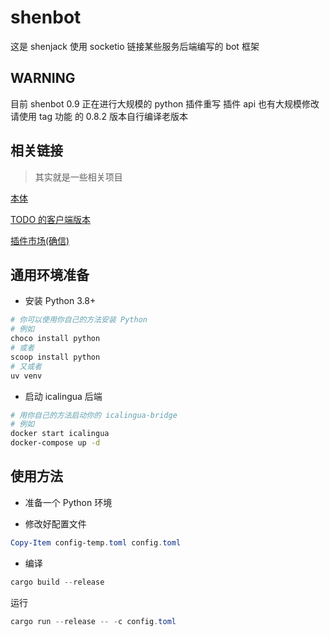 # shenbot

这是 shenjack 使用 socketio 链接某些服务后端编写的 bot 框架

## WARNING

目前 shenbot 0.9 正在进行大规模的 python 插件重写
插件 api 也有大规模修改
请使用 tag 功能 的 0.8.2 版本自行编译老版本

## 相关链接

> 其实就是一些相关项目

[本体](https://github.com/Icalingua-plus-plus/Icalingua-plus-plus)

[TODO 的客户端版本](https://github.com/shenjackyuanjie/ica-native)

[插件市场(确信)](https://github.com/shenjackyuanjie/shenbot-plugins)

## 通用环境准备

- 安装 Python 3.8+

```powershell
# 你可以使用你自己的方法安装 Python
# 例如
choco install python
# 或者
scoop install python
# 又或者
uv venv
```

- 启动 icalingua 后端

```bash
# 用你自己的方法启动你的 icalingua-bridge
# 例如
docker start icalingua
docker-compose up -d
```

## 使用方法

- 准备一个 Python 环境

- 修改好配置文件

```powershell
Copy-Item config-temp.toml config.toml
```

- 编译

```powershell
cargo build --release
```

运行

```powershell
cargo run --release -- -c config.toml
```
